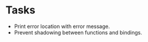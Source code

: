 # Tasks

- Print error location with error message.
- Prevent shadowing between functions and bindings.
